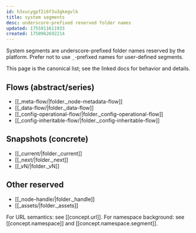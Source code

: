 ```yaml
---
id: h3xucygpf2i6f3u3gkegvlk
title: system segments
desc: underscore-prefixed reserved folder names
updated: 1755911611933
created: 1750962692214
---
```


System segments are underscore-prefixed folder names reserved by the platform. Prefer not to use `_`-prefixed names for user-defined segments.

This page is the canonical list; see the linked docs for behavior and details.

## Flows (abstract/series)

- [[_meta-flow/|folder._node-metadata-flow]]
- [[_data-flow/|folder._data-flow]]
- [[_config-operational-flow/|folder._config-operational-flow]]
- [[_config-inheritable-flow/|folder._config-inheritable-flow]]

## Snapshots (concrete)

- [[_current/|folder._current]]
- [[_next/|folder._next]]
- [[_vN/|folder._vN]]

## Other reserved

- [[_node-handle/|folder._handle]]
- [[_assets/|folder._assets]]

For URL semantics: see [[concept.url]]. For namespace background: see [[concept.namespace]] and [[concept.namespace.segment]].
